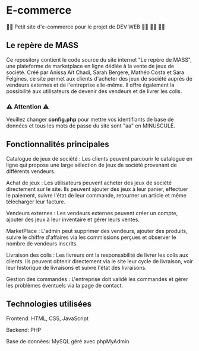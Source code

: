 # E-commerce
:man_technologist: Petit site d'e-commerce pour le projet de DEV WEB :woman_technologist: :woman_technologist: :woman_technologist:

## Le repère de MASS
Ce repository contient le code source du site internet "Le repère de MASS", une plateforme de marketplace en ligne dédiée à la vente de jeux de société. Créé par Anissa Aït Chadi, Sarah Bergere, Mathéo Costa et Sara Felgines, ce site permet aux clients d'acheter des jeux de société auprès de vendeurs externes et de l'entreprise elle-même. Il offre également la possibilité aux utilisateurs de devenir des vendeurs et de livrer les colis.


### ⚠️  Attention  ⚠️ 
Veuillez changer __config.php__ pour mettre vos identifiants de base de données et tous les mots de passe du site sont "aa" en MINUSCULE.

## Fonctionnalités principales
Catalogue de jeux de société : Les clients peuvent parcourir le catalogue en ligne qui propose une large sélection de jeux de société provenant de différents vendeurs.

Achat de jeux : Les utilisateurs peuvent acheter des jeux de société directement sur le site. Ils peuvent ajouter des jeux à leur panier, effectuer le paiement, suivre l'état de leur commande, retourner un article et même télécharger leur facture.

Vendeurs externes : Les vendeurs externes peuvent créer un compte, ajouter des jeux à leur inventaire et gérer leurs ventes.

MarketPlace : L'admin peut supprimer des vendeurs, ajouter des produits, suivre le chiffre d'affaires via les commissions perçues et observer le nombre de vendeurs inscrits.

Livraison des colis : Les livreurs ont la responsabilité de livrer les colis aux clients. Ils peuvent obtenir directement via le site leur cycle de livraison, voir leur historique de livraisons et suivre l'état des livraisons.

Gestion des commandes : L'entreprise doit validé les commandes et gérer les problèmes éventuels via la page de contact.

## Technologies utilisées
Frontend: HTML, CSS, JavaScript

Backend: PHP

Base de données: MySQL géré avec phpMyAdmin
